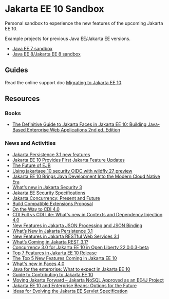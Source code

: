 # Jakarta EE 10 Sandbox
Personal sandbox to experience the new features of the upcoming Jakarta EE 10.

Example projects for previous Java EE/Jakarta EE versions.
* [Java EE 7 sandbox](https://github.com/hantsy/ee7-sandbox)
* [Java EE 8/Jakarta EE 8 sandbox](https://github.com/hantsy/ee8-sandbox)

## Guides

Read the online support doc [Migrating to Jakarta EE 10](https://hantsy.github.io/jakartaee10-sandbox).

## Resources

### Books

* [The Definitive Guide to Jakarta Faces in Jakarta EE 10: Building Java-Based Enterprise Web Applications 2nd ed. Edition ](https://www.amazon.com/Definitive-Guide-Jakarta-Faces-Applications/dp/1484273095)

### News and Activities

* [Jakarta Persistence 3.1 new features](http://www.mastertheboss.com/java-ee/jakarta-ee/jakarta-persistence-3-1-new-features)
* [Jakarta EE 10 Provides First Jakarta Feature Updates](https://newsroom.eclipse.org/eclipse-newsletter/2022/october/jakarta-ee-10-provides-first-jakarta-feature-updates)
* [The Future of EJB](https://omnifish.ee/2022/06/29/the-future-of-ejb/)
* [Using jakartaee 10 security OIDC with wildfly 27 preview](https://blogs.nologin.es/rickyepoderi/index.php?/archives/198-Using-jakartaee-10-security-OIDC-with-wildfly-27-preview.html)
* [Jakarta EE 10 Brings Java Development Into the Modern Cloud Native Era](https://eclipse-foundation.blog/2022/09/22/jakarta-ee-10-brings-java-development-into-the-modern-cloud-native-era)
* [ What’s new in Jakarta Security 3](https://arjan-tijms.omnifaces.org/2022/04/whats-new-in-jakarta-security-3.html)
* [Jakarta EE Security Specifications](https://newsroom.eclipse.org/eclipse-newsletter/2022/march/jakarta-ee-security-specifications)
* [Jakarta Concurrency: Present and Future ](https://newsroom.eclipse.org/eclipse-newsletter/2021/november/jakarta-concurrency-present-and-future)
* [Build Compatible Extensions Proposal](https://www.cdi-spec.org/news/2020/09/15/CDI_Lite_extension/)
* [On the Way to CDI 4.0](https://eclipse-ee4j.github.io/cdi/2021/10/25/way-to-cdi4.html)
* [CDI Full vs CDI Lite: What's new in Contexts and Dependency Injection 4.0](https://www.theserverside.com/blog/Coffee-Talk-Java-News-Stories-and-Opinions/CDI-Full-vs-CDI-Lite-What-changed-in-Contexts-and-Dependency-Injection-40)
* [New Features in Jakarta JSON Processing and JSON Binding](https://jaxenter.com/jakarta-json-processing-177030.html)
* [What’s New in Jakarta Persistence 3.1 ](https://newsroom.eclipse.org/eclipse-newsletter/2022/march/what%E2%80%99s-new-jakarta-persistence-31)
* [New Features in Jakarta RESTful Web Services 3.1](https://newsroom.eclipse.org/eclipse-newsletter/2021/november/new-features-jakarta-restful-web-services-31)
* [What’s Coming in Jakarta REST 3.1? ](https://dev.to/andymc12/what-s-coming-in-jakarta-rest-3-1-ole)
* [Concurrency 3.0 for Jakarta EE 10 in Open Liberty 22.0.0.3-beta](https://openliberty.io/blog/2022/02/17/concurrency-3.0-22003-beta.html)
* [Top 7 Features in Jakarta EE 10 Release](https://dzone.com/articles/top-7-features-in-jakarta-ee-10-release)
* [The Top 5 New Features Coming in Jakarta EE 10](https://newsroom.eclipse.org/eclipse-newsletter/2022/april/top-5-new-features-coming-jakarta-ee-10)
* [What's new in Faces 4.0](https://balusc.omnifaces.org/2021/11/whats-new-in-faces-40.html)
* [Java for the enterprise: What to expect in Jakarta EE 10](https://blogs.oracle.com/javamagazine/java-jakartaee-cdi-ejb-jsf-tijms)
* [Guide to Contributing to Jakarta EE 10](https://jakartaee-ambassadors.io/guide-to-contributing-to-jakarta-ee-10/)
* [Moving Jakarta Forward – Jakarta NoSQL Approved as an EE4J Project](https://jakartaee-ambassadors.io/2019/07/17/moving-jakarta-forward-jakarta-nosql-approved-as-an-ee4j-project/)
* [Jakarta EE 10 and Enterprise Beans: Options for the Future](https://newsroom.eclipse.org/eclipse-newsletter/2021/may/jakarta-ee-10-and-enterprise-beans-options-future)
* [Ideas for Evolving the Jakarta EE Servlet Specification](https://newsroom.eclipse.org/eclipse-newsletter/2021/may/ideas-evolving-jakarta-ee-servlet-specification)
